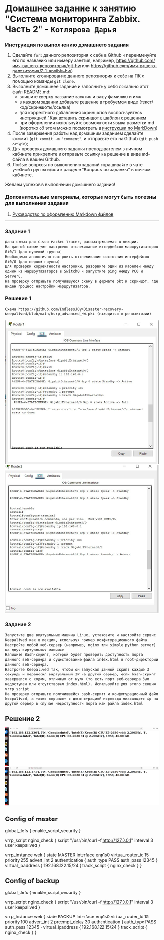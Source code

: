 # Домашнее задание к занятию "Система мониторинга Zabbix. Часть 2" - `Котлярова Дарья`


### Инструкция по выполнению домашнего задания

   1. Сделайте `fork` данного репозитория к себе в Github и переименуйте его по названию или номеру занятия, например, https://github.com/имя-вашего-репозитория/git-hw или  https://github.com/имя-вашего-репозитория/7-1-ansible-hw).
   2. Выполните клонирование данного репозитория к себе на ПК с помощью команды `git clone`.
   3. Выполните домашнее задание и заполните у себя локально этот файл README.md:
      - впишите вверху название занятия и вашу фамилию и имя
      - в каждом задании добавьте решение в требуемом виде (текст/код/скриншоты/ссылка)
      - для корректного добавления скриншотов воспользуйтесь [инструкцией "Как вставить скриншот в шаблон с решением](https://github.com/netology-code/sys-pattern-homework/blob/main/screen-instruction.md)
      - при оформлении используйте возможности языка разметки md (коротко об этом можно посмотреть в [инструкции  по MarkDown](https://github.com/netology-code/sys-pattern-homework/blob/main/md-instruction.md))
   4. После завершения работы над домашним заданием сделайте коммит (`git commit -m "comment"`) и отправьте его на Github (`git push origin`);
   5. Для проверки домашнего задания преподавателем в личном кабинете прикрепите и отправьте ссылку на решение в виде md-файла в вашем Github.
   6. Любые вопросы по выполнению заданий спрашивайте в чате учебной группы и/или в разделе “Вопросы по заданию” в личном кабинете.
   
Желаем успехов в выполнении домашнего задания!
   
### Дополнительные материалы, которые могут быть полезны для выполнения задания

1. [Руководство по оформлению Markdown файлов](https://gist.github.com/Jekins/2bf2d0638163f1294637#Code)

---

### Задание 1  

    Дана схема для Cisco Packet Tracer, рассматриваемая в лекции.
    На данной схеме уже настроено отслеживание интерфейсов маршрутизаторов Gi0/1 (для нулевой группы)
    Необходимо аналогично настроить отслеживание состояния интерфейсов Gi0/0 (для первой группы).
    Для проверки корректности настройки, разорвите один из кабелей между одним из маршрутизаторов и Switch0 и запустите ping между PC0 и Server0.
    На проверку отправьте получившуюся схему в формате pkt и скриншот, где виден процесс настройки маршрутизатора.

 


### Решение 1

	Схема https://github.com/EndlessJ0y/Disaster-recovery-Keepalived/blob/main/hsrp_advanced_HW.pkt (находится в репозитории)
	
![router 1](https://github.com/EndlessJ0y/Screens/blob/main/router1.jpeg)
![router 2](https://github.com/EndlessJ0y/Screens/blob/main/router2.jpeg)
### Задание 2

    Запустите две виртуальные машины Linux, установите и настройте сервис Keepalived как в лекции, используя пример конфигурационного файла.
    Настройте любой веб-сервер (например, nginx или simple python server) на двух виртуальных машинах
    Напишите Bash-скрипт, который будет проверять доступность порта данного веб-сервера и существование файла index.html в root-директории данного веб-сервера.
    Настройте Keepalived так, чтобы он запускал данный скрипт каждые 3 секунды и переносил виртуальный IP на другой сервер, если bash-скрипт завершался с кодом, отличным от нуля (то есть порт веб-сервера был недоступен или отсутствовал index.html). Используйте для этого секцию vrrp_script
    На проверку отправьте получившейся bash-скрипт и конфигурационный файл keepalived, а также скриншот с демонстрацией переезда плавающего ip на другой сервер в случае недоступности порта или файла index.html



## Решение 2 

![master ip](https://github.com/EndlessJ0y/Screens/blob/main/photo1712496106.jpeg)
![backup ip, unavailable nginx or absent index.html on master](https://github.com/EndlessJ0y/Screens/blob/main/photo1712496300.jpeg)

## Config of master


global_defs {
    enable_script_security
}

vrrp_script nginx_check {
    script "/usr/bin/curl -f http://127.0.0.1"
    interval 3
    user keepalived
}

vrrp_instance web {
    state MASTER
    interface enp1s0
    virtual_router_id 15
    priority 255
    advert_int 2
    authentication {
        auth_type PASS
        auth_pass 12345
    }
    virtual_ipaddress {
        192.168.122.15/24
    }
    track_script {
        nginx_check
    }
}


## Config of backup


global_defs {
    enable_script_security
}

vrrp_script nginx_check {
    script "/usr/bin/curl -f http://127.0.0.1"
    interval 3
    user keepalived
}

vrrp_instance web {
    state BACKUP
    interface enp1s0
    virtual_router_id 15
    priority 100
    advert_int 2
    preempt_delay 30
    authentication {
        auth_type PASS
        auth_pass 12345
    }
    virtual_ipaddress {
        192.168.122.15/24
    }
    track_script {
        nginx_check
    }
}
